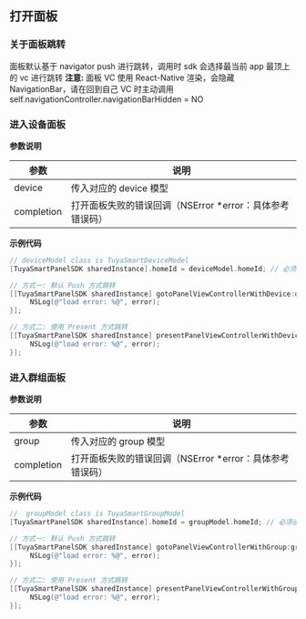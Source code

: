 ## 打开面板

### 关于面板跳转

面板默认基于 navigator push 进行跳转，调用时 sdk 会选择最当前 app 最顶上的 vc 进行跳转
**注意:** 面板 VC 使用 React-Native 渲染，会隐藏 NavigationBar，请在回到自己 VC 时主动调用 self.navigationController.navigationBarHidden = NO

### 进入设备面板

**参数说明**

| 参数       | 说明                                                     |
| ---------- | -------------------------------------------------------- |
| device     | 传入对应的 device 模型                                   |
| completion | 打开面板失败的错误回调（NSError *error：具体参考错误码） |

**示例代码** 

```objective-c
// deviceModel class is TuyaSmartDeviceModel
[TuyaSmartPanelSDK sharedInstance].homeId = deviceModel.homeId; // 必须设定 home id

// 方式一: 默认 Push 方式跳转
[[TuyaSmartPanelSDK sharedInstance] gotoPanelViewControllerWithDevice:deviceModel completion:^(NSError *error) {
     NSLog(@"load error: %@", error);
}];

// 方式二: 使用 Present 方式跳转
[[TuyaSmartPanelSDK sharedInstance] presentPanelViewControllerWithDevice:deviceModel completion:^(NSError *error) {
     NSLog(@"load error: %@", error);
}];
```

### 进入群组面板

**参数说明**

| 参数       | 说明                                                     |
| ---------- | -------------------------------------------------------- |
| group      | 传入对应的 group 模型                                    |
| completion | 打开面板失败的错误回调（NSError *error：具体参考错误码） |

**示例代码** 

```objective-c
//  groupModel class is TuyaSmartGroupModel
[TuyaSmartPanelSDK sharedInstance].homeId = groupModel.homeId; // 必须设定 home id

// 方式一: 默认 Push 方式跳转
[[TuyaSmartPanelSDK sharedInstance] gotoPanelViewControllerWithGroup:groupModel completion:^(NSError *error) {
     NSLog(@"load error: %@", error);
}];

// 方式二: 使用 Present 方式跳转
[[TuyaSmartPanelSDK sharedInstance] presentPanelViewControllerWithGroup:groupModel completion:^(NSError *error) {
     NSLog(@"load error: %@", error);
}];
```